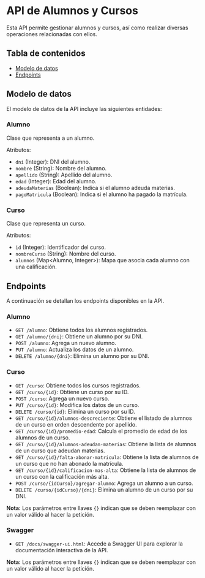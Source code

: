 # API de Alumnos y Cursos

Esta API permite gestionar alumnos y cursos, así como realizar diversas operaciones relacionadas con ellos.

## Tabla de contenidos

- [Modelo de datos](#modelo-de-datos)
- [Endpoints](#endpoints)

## Modelo de datos

El modelo de datos de la API incluye las siguientes entidades:

### Alumno

Clase que representa a un alumno.

Atributos:
- `dni` (Integer): DNI del alumno.
- `nombre` (String): Nombre del alumno.
- `apellido` (String): Apellido del alumno.
- `edad` (Integer): Edad del alumno.
- `adeudaMaterias` (Boolean): Indica si el alumno adeuda materias.
- `pagoMatricula` (Boolean): Indica si el alumno ha pagado la matrícula.

### Curso

Clase que representa un curso.

Atributos:
- `id` (Integer): Identificador del curso.
- `nombreCurso` (String): Nombre del curso.
- `alumnos` (Map<Alumno, Integer>): Mapa que asocia cada alumno con una calificación.

## Endpoints

A continuación se detallan los endpoints disponibles en la API.

### Alumno

- `GET /alumno`: Obtiene todos los alumnos registrados.
- `GET /alumno/{dni}`: Obtiene un alumno por su DNI.
- `POST /alumno`: Agrega un nuevo alumno.
- `PUT /alumno`: Actualiza los datos de un alumno.
- `DELETE /alumno/{dni}`: Elimina un alumno por su DNI.

### Curso

- `GET /curso`: Obtiene todos los cursos registrados.
- `GET /curso/{id}`: Obtiene un curso por su ID.
- `POST /curso`: Agrega un nuevo curso.
- `PUT /curso/{id}`: Modifica los datos de un curso.
- `DELETE /curso/{id}`: Elimina un curso por su ID.
- `GET /curso/{id}/alumnos-descreciente`: Obtiene el listado de alumnos de un curso en orden descendente por apellido.
- `GET /curso/{id}/promedio-edad`: Calcula el promedio de edad de los alumnos de un curso.
- `GET /curso/{id}/alumnos-adeudan-materias`: Obtiene la lista de alumnos de un curso que adeudan materias.
- `GET /curso/{id}/falta-abonar-matricula`: Obtiene la lista de alumnos de un curso que no han abonado la matrícula.
- `GET /curso/{id}/calificacion-mas-alta`: Obtiene la lista de alumnos de un curso con la calificación más alta.
- `POST /curso/{idCurso}/agregar-alumno`: Agrega un alumno a un curso.
- `DELETE /curso/{idCurso}/{dni}`: Elimina un alumno de un curso por su DNI.

**Nota:** Los parámetros entre llaves `{}` indican que se deben reemplazar con un valor válido al hacer la petición.

### Swagger

- `GET /docs/swagger-ui.html`: Accede a Swagger UI para explorar la documentación interactiva de la API.

**Nota:** Los parámetros entre llaves `{}` indican que se deben reemplazar con un valor válido al hacer la petición.